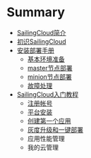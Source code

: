 # Summary

* [SailingCloud简介](README.md)
* [初识SailingCloud](chapter1.md)
* [安装部署手册](content/an_zhuang_bu_shu_shou_ce.md)
   * [基本环境准备](content/安装部署手册/ji_ben_huan_jing_zhun_bei.md)
   * [master节点部署](content/安装部署手册/masterjie_dian_bu_shu.md)
   * [minion节点部署](content/安装部署手册/minionjie_dian_bu_shu.md)
   * [故障处理](content/安装部署手册/gu_zhang_chu_li.md)
* [SailingCloud入门教程](content/sailingcloudru_men_jiao_cheng.md)
   * [注册帐号](content/SailingCloud入门教程/zhu_ce_zhang_hao.md)
   * [平台安装](content/SailingCloud入门教程/ping_tai_an_zhuang.md)
   * [创建第一个应用](content/SailingCloud入门教程/chuang_jian_di_yi_ge_ying_yong.md)
   * [灰度升级和一键部署](content/SailingCloud入门教程/hui_du_sheng_ji_he_yi_jian_bu_shu.md)
   * 应用性能管理
   * 我的云管理


